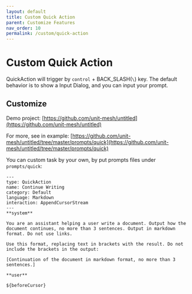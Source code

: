 ```yaml
---
layout: default
title: Custom Quick Action
parent: Customize Features
nav_order: 10
permalink: /custom/quick-action
---
```


# Custom Quick Action

QuickAction will trigger by `control` + BACK_SLASH(`\`) key. The default behavior is to show a Input Dialog, and you can
input your prompt.

## Customize

Demo project: [https://github.com/unit-mesh/untitled](https://github.com/unit-mesh/untitled)

For more, see in example: [https://github.com/unit-mesh/untitled/tree/master/prompts/quick](https://github.com/unit-mesh/untitled/tree/master/prompts/quick)

You can custom task by your own, by put prompts files under `prompts/quick`:

    ---
    type: QuickAction
    name: Continue Writing
    category: Default
    language: Markdown
    interaction: AppendCursorStream
    ---
    **system**
    
    You are an assistant helping a user write a document. Output how the document continues, no more than 3 sentences. Output in markdown format. Do not use links.
    
    Use this format, replacing text in brackets with the result. Do not include the brackets in the output:
    
    [Continuation of the document in markdown format, no more than 3 sentences.]
    
    **user**
    
    ${beforeCursor}
